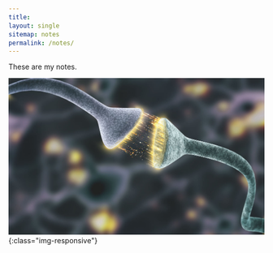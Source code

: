 ```yaml
---
title: 
layout: single
sitemap: notes
permalink: /notes/
---
```


These are my notes.

![neurons](/images/firing_neurons.jpg){:class="img-responsive"}